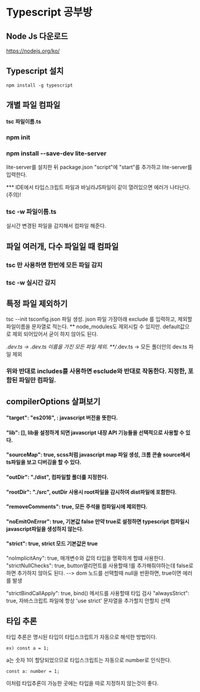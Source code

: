 # Typescript 공부방

## Node Js 다운로드

https://nodejs.org/ko/

## Typescript 설치
```
npm install -g typescript
```

## 개별 파일 컴파일

#### tsc 파일이름.ts

### npm init

### npm install --save-dev lite-server

lite-server를 설치한 뒤 package.json "script"에
"start"를 추가하고 lite-server를 입력한다.

\*\*\* IDE에서 타입스크립트 파일과 바닐라JS파일이 같이 열려있으면 에러가 나타난다. (주의)!

### tsc -w 파일이름.ts

실시간 변경된 파일을 감지해서 컴파일 해준다.

## 파일 여러개, 다수 파일일 때 컴파일

### tsc 만 사용하면 한번에 모든 파일 감지
### tsc -w 실시간 감지

## 특정 파일 제외하기
tsc --init
tsconfig.json 파일 생성.
json 파일 가장아래 exclude 를 입력하고, 제외할 파일이름을 문자열로 적는다.
** node_modules도 제외시킬 수 있지만. default값으로 제외 되어있어서 굳이 하지 않아도 된다.

*.dev.ts -> .dev.ts 이름을 가진 모든 파일 제외.
**/*.dev.ts -> 모든 폴더안의 dev.ts 파일 제외

### 위와 반대로 includes를 사용하면 esclude와 반대로 작동한다. 지정한, 포함된 파일만 컴파일.


## compilerOptions 살펴보기
#### "target": "es2016", : javascript 버전을 뜻한다.
#### "lib": [], lib을 설정하게 되면 javascript 내장 API 기능들을 선택적으로 사용할 수 있다.
#### "sourceMap": true,  scss처럼 javascript map 파일 생성, 크롬 콘솔 source에서 ts파일을 보고 디버깅을 할 수 있다.
#### "outDir": "./dist", 컴파일할 폴더를 지정한다.
#### "rootDir": "./src", outDir 사용시 root파일을 감시하여 dist파일에 포함한다.
#### "removeComments": true, 모든 주석을 컴파일시에 제외한다.
#### "noEmitOnError": true, 기본값 false 만약 true로 설정하면 typescript 컴파일시 javascript파일을 생성하지 않는다.

#### "strict": true, strict 모드 기본값은 true
"noImplicitAny": true, 매개변수와 값의 타입을 명확하게 할떄 사용한다.
"strictNullChecks": true, button엘리먼트를 사용할때 !를 추가해줘야하는데 false로 하면 추가하지 않아도 된다.
  --> dom 노드를 선택할때 null을 반환하면, true이면 에러를 발생

"strictBindCallApply": true, bind() 메서드를 사용할때 타입 검사
"alwaysStrict": true, 자바스크립트 파일에 항상 'use strict' 문자열을 추가할지 안할지 선택


## 타입 추론

타입 추론은 명시된 타입이 타입스크립트가 자동으로 해석한 방법이다.

```
ex) const a = 1;
```

a는 숫자 1이 할당되었으므로 타입스크립트는 자동으로 number로 인식한다.
```
const a: number = 1;
```
이처럼 타입추론이 가능한 곳에는 타입을 따로 지정하지 않는것이 좋다.
